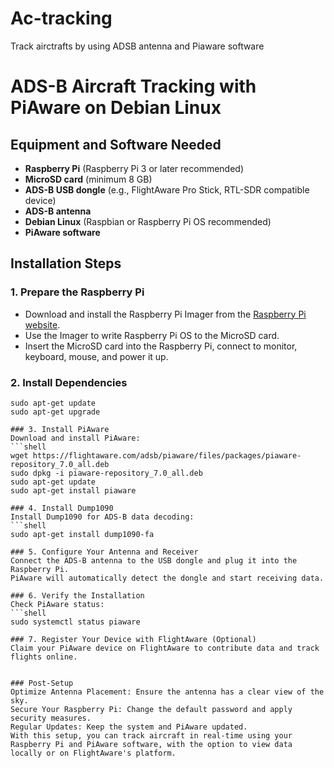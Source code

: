 # Ac-tracking
Track airctrafts by using ADSB antenna and Piaware software

# ADS-B Aircraft Tracking with PiAware on Debian Linux

## Equipment and Software Needed

- **Raspberry Pi** (Raspberry Pi 3 or later recommended)
- **MicroSD card** (minimum 8 GB)
- **ADS-B USB dongle** (e.g., FlightAware Pro Stick, RTL-SDR compatible device)
- **ADS-B antenna**
- **Debian Linux** (Raspbian or Raspberry Pi OS recommended)
- **PiAware software**

## Installation Steps

### 1. Prepare the Raspberry Pi
- Download and install the Raspberry Pi Imager from the [Raspberry Pi website](https://www.raspberrypi.org/downloads/).
- Use the Imager to write Raspberry Pi OS to the MicroSD card.
- Insert the MicroSD card into the Raspberry Pi, connect to monitor, keyboard, mouse, and power it up.

### 2. Install Dependencies
```shell
sudo apt-get update
sudo apt-get upgrade

### 3. Install PiAware
Download and install PiAware:
```shell
wget https://flightaware.com/adsb/piaware/files/packages/piaware-repository_7.0_all.deb
sudo dpkg -i piaware-repository_7.0_all.deb
sudo apt-get update
sudo apt-get install piaware

### 4. Install Dump1090
Install Dump1090 for ADS-B data decoding:
```shell
sudo apt-get install dump1090-fa

### 5. Configure Your Antenna and Receiver
Connect the ADS-B antenna to the USB dongle and plug it into the Raspberry Pi.
PiAware will automatically detect the dongle and start receiving data.

### 6. Verify the Installation
Check PiAware status:
```shell
sudo systemctl status piaware

### 7. Register Your Device with FlightAware (Optional)
Claim your PiAware device on FlightAware to contribute data and track flights online.


### Post-Setup
Optimize Antenna Placement: Ensure the antenna has a clear view of the sky.
Secure Your Raspberry Pi: Change the default password and apply security measures.
Regular Updates: Keep the system and PiAware updated.
With this setup, you can track aircraft in real-time using your Raspberry Pi and PiAware software, with the option to view data locally or on FlightAware's platform.
